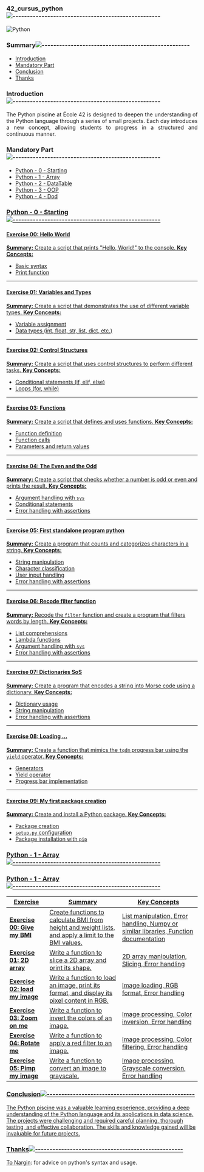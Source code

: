 <div align="left">

### 42_cursus_python![---------------------------------------------------](https://raw.githubusercontent.com/andreasbm/readme/master/assets/lines/rainbow.png)

<div align="left">

![Python](https://img.shields.io/badge/python-%233776AB.svg?style=for-the-badge&logo=python&logoColor=white)

<nav>
    
### Summary![---------------------------------------------------](https://raw.githubusercontent.com/andreasbm/readme/master/assets/lines/rainbow.png)

<ul>
    <li><a href="#introduction">Introduction</a></li>
    <li><a href="#mandatory-part">Mandatory Part</a></li>
    <li><a href="#conclusion">Conclusion</a></li>
    <li><a href="#thanks">Thanks</a></li>
</ul>
</nav>

### Introduction![---------------------------------------------------](https://raw.githubusercontent.com/andreasbm/readme/master/assets/lines/rainbow.png)
<section id="introduction">

<div align="justify">

The Python piscine at École 42 is designed to deepen the understanding of the Python language through a series of small projects. Each day introduces a new concept, allowing students to progress in a structured and continuous manner.

<div align="left">

### Mandatory Part![---------------------------------------------------](https://raw.githubusercontent.com/andreasbm/readme/master/assets/lines/rainbow.png)
<section id="mandatory-part">

<ul>
    <li><a href="#00">Python - 0 - Starting</li>
    <li><a href="#01">Python - 1 - Array</li>
    <li><a href="#02">Python - 2 - DataTable</li>
    <li><a href="#03">Python - 3 - OOP</li>
    <li><a href="#04">Python - 4 - Dod</li>
</ul>
</nav>

<div align="left">

### Python - 0 - Starting![---------------------------------------------------](https://raw.githubusercontent.com/andreasbm/readme/master/assets/lines/rainbow.png)
<section id="00">

#### Exercise 00: Hello World
**Summary:** Create a script that prints "Hello, World!" to the console.
**Key Concepts:**
- Basic syntax
- Print function
---
#### Exercise 01: Variables and Types
**Summary:** Create a script that demonstrates the use of different variable types.
**Key Concepts:**
- Variable assignment
- Data types (int, float, str, list, dict, etc.)
---
#### Exercise 02: Control Structures
**Summary:** Create a script that uses control structures to perform different tasks.
**Key Concepts:**
- Conditional statements (if, elif, else)
- Loops (for, while)
---
#### Exercise 03: Functions
**Summary:** Create a script that defines and uses functions.
**Key Concepts:**
- Function definition
- Function calls
- Parameters and return values
---
#### Exercise 04: The Even and the Odd
**Summary:** Create a script that checks whether a number is odd or even and prints the result.
**Key Concepts:**
- Argument handling with `sys`
- Conditional statements
- Error handling with assertions
---
#### Exercise 05: First standalone program python
**Summary:** Create a program that counts and categorizes characters in a string.
**Key Concepts:**
- String manipulation
- Character classification
- User input handling
- Error handling with assertions
---
#### Exercise 06: Recode filter function
**Summary:** Recode the `filter` function and create a program that filters words by length.
**Key Concepts:**
- List comprehensions
- Lambda functions
- Argument handling with `sys`
- Error handling with assertions
---
#### Exercise 07: Dictionaries SoS
**Summary:** Create a program that encodes a string into Morse code using a dictionary.
**Key Concepts:**
- Dictionary usage
- String manipulation
- Error handling with assertions
---
#### Exercise 08: Loading ...
**Summary:** Create a function that mimics the `tqdm` progress bar using the `yield` operator.
**Key Concepts:**
- Generators
- Yield operator
- Progress bar implementation
---
#### Exercise 09: My first package creation
**Summary:** Create and install a Python package.
**Key Concepts:**
- Package creation
- `setup.py` configuration
- Package installation with `pip`

</section>

<div align="left">

### Python - 1 - Array![---------------------------------------------------](https://raw.githubusercontent.com/andreasbm/readme/master/assets/lines/rainbow.png)
<section id="01">

<div align="left">

### Python - 1 - Array![---------------------------------------------------](https://raw.githubusercontent.com/andreasbm/readme/master/assets/lines/rainbow.png)
<section id="01">

| Exercise | Summary | Key Concepts |
|----------|---------|--------------|
| **Exercise 00: Give my BMI** | Create functions to calculate BMI from height and weight lists, and apply a limit to the BMI values. | List manipulation, Error handling, Numpy or similar libraries, Function documentation |
| **Exercise 01: 2D array** | Write a function to slice a 2D array and print its shape. | 2D array manipulation, Slicing, Error handling |
| **Exercise 02: load my image** | Write a function to load an image, print its format, and display its pixel content in RGB. | Image loading, RGB format, Error handling |
| **Exercise 03: Zoom on me** | Write a function to invert the colors of an image. | Image processing, Color inversion, Error handling |
| **Exercise 04: Rotate me** | Write a function to apply a red filter to an image. | Image processing, Color filtering, Error handling |
| **Exercise 05: Pimp my image** | Write a function to convert an image to grayscale. | Image processing, Grayscale conversion, Error handling |

</section>

### Conclusion![---------------------------------------------------](https://raw.githubusercontent.com/andreasbm/readme/master/assets/lines/rainbow.png)
<section id="conclusion">

<p>The Python piscine was a valuable learning experience, providing a deep understanding of the Python language and its applications in data science. The projects were challenging and required careful planning, thorough testing, and effective collaboration. The skills and knowledge gained will be invaluable for future projects.</p>
</section>

<div align="left">

### Thanks![---------------------------------------------------](https://raw.githubusercontent.com/andreasbm/readme/master/assets/lines/rainbow.png)
<section id="thanks">

<p>
To <a href="https://github.com/nargin">Nargin</a>: for advice on python's syntax and usage.
</p>

</div>
